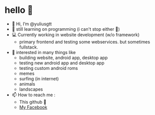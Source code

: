 # hello 👋

- 👋 Hi, I’m @yuliusgtt
- 🌱 still learning on programming (i can't stop either 🥲) 
- 💻 Currently working in website development (w/o framework)
     - primary frontend and testing some webservices. but sometimes fullstack.
- 👀 interested in many things like
     - building website, android app, desktop app
     - testing new android app and desktop app
     - testing custom android roms
     - memes
     - surfing (in internet)
     - animals
     - landscapes
- 📫 How to reach me : 
     - This github 🤷
     - [My Facebook](https://www.facebook.com/yulius.gatot.purwoko)
    

<!---
yuliusgtt/yuliusgtt is a ✨ special ✨ repository because its `README.md` (this file) appears on your GitHub profile.
You can click the Preview link to take a look at your changes.
--->
